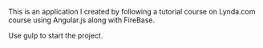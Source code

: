 This is an application I created by following a tutorial course on Lynda.com course using Angular.js along with FireBase.

Use gulp to start the project.
